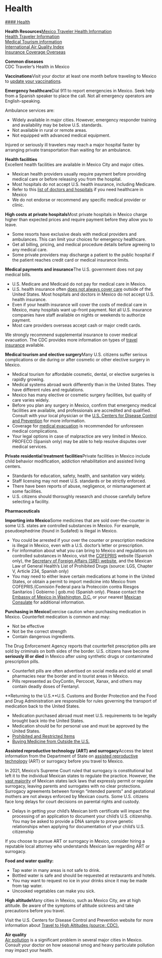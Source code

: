 # Health

[#### Health](javascript:void(0); "Health")

**Health Resources**[Mexico Traveler Health Information](https://wwwnc.cdc.gov/travel/destinations/traveler/none/mexico?s_cid=ncezid-dgmq-travel-single-001)   
[Health Traveler Information](https://wwwnc.cdc.gov/travel/page/traveler-information-center)  
[Medical Tourism information](https://wwwnc.cdc.gov/travel/yellowbook/2024/health-care-abroad/medical-tourism)   
[International Air Quality Index](https://www.airnow.gov/international/us-embassies-and-consulates/)   
[Insurance Coverage Overseas](https://travel.state.gov/content/travel/en/international-travel/before-you-go/your-health-abroad/Insurance_Coverage_Overseas.html)

**Common diseases**  
CDC Traveler’s Health in Mexico

**Vaccinations**Visit your doctor at least one month before traveling to Mexico to [update your vaccinations](https://wwwnc.cdc.gov/travel/destinations/traveler/none/mexico?s_cid=ncezid-dgmq-travel-single-001).

**Emergency healthcare**Dial 911 to report emergencies in Mexico. Seek help from a Spanish speaker to place the call. Not all emergency operators are English-speaking.

Ambulance services are:

* Widely available in major cities. However, emergency responder training and availability may be below U.S. standards.
* Not available in rural or remote areas.
* Not equipped with advanced medical equipment.

Injured or seriously ill travelers may reach a major hospital faster by arranging private transportation than waiting for an ambulance.

**Health facilities**  
Excellent health facilities are available in Mexico City and major cities.

* Mexican health providers usually require payment before providing medical care or before releasing you from the hospital.
* Most hospitals do not accept U.S. health insurance, including Medicare.
* Refer to this [list of doctors and hospitals](https://wwwnc.cdc.gov/travel/destinations/traveler/none/mexico?s_cid=ncezid-dgmq-travel-single-001) if you need healthcare in Mexico
* We do not endorse or recommend any specific medical provider or clinic.

**High costs at private hospitals**Most private hospitals in Mexico charge higher than expected prices and require payment before they allow you to leave.

* Some resorts have exclusive deals with medical providers and ambulances. This can limit your choices for emergency healthcare.
* Get all billing, pricing, and medical procedure details before agreeing to any medical care.
* Some private providers may discharge a patient to the public hospital if the patient reaches credit card or medical insurance limits.

**Medical payments and insurance**The U.S. government does not pay medical bills.

* U.S. Medicare and Medicaid do not pay for medical care in Mexico.
* U.S. health insurance often [does not always cover care](https://travel.state.gov/content/travel/en/international-travel/before-you-go/your-health-abroad/Insurance_Coverage_Overseas.html) outside of the United States. Most hospitals and doctors in Mexico do not accept U.S. health insurance.
* Even if your health insurance will cover the costs of medical care in Mexico, many hospitals want up-front payment. Not all U.S. insurance companies have staff available on nights or weekends to authorize payment.
* Most care providers overseas accept cash or major credit cards.

We strongly recommend supplemental insurance to cover medical evacuation. The CDC provides more information on types of [travel insurance](https://wwwnc.cdc.gov/travel/page/insurance) available.

**Medical tourism and elective surgery**Many U.S. citizens suffer serious complications or die during or after cosmetic or other elective surgery in Mexico.

* Medical tourism for affordable cosmetic, dental, or elective surgeries is rapidly growing.
* Medical systems abroad work differently than in the United States. They have different rules and regulations.
* Mexico has many elective or cosmetic surgery facilities, but quality of care varies widely.
* Before you plan any surgery in Mexico, confirm that emergency medical facilities are available, and professionals are accredited and qualified. Consult with your local physician or the [U.S. Centers for Disease Control and Prevention](https://wwwnc.cdc.gov/travel/page/insurance) for more information.
* Coverage for [medical evacuation](https://travel.state.gov/content/travel/en/international-travel/before-you-go/your-health-abroad/Insurance_Coverage_Overseas.html) is recommended for unforeseen medical complications.
* Your legal options in case of malpractice are very limited in Mexico. PROFECO (Spanish only) may be able to help resolve disputes over medical services.

**Private residential treatment facilities**Private facilities in Mexico include child behavior modification, addiction rehabilitation and assisted living centers.

* Standards for education, safety, health, and sanitation vary widely.
* Staff licensing may not meet U.S. standards or be strictly enforced.
* There have been reports of abuse, negligence, or mismanagement at some facilities.
* U.S. citizens should thoroughly research and choose carefully before selecting a facility.

**Pharmaceuticals**

**Importing into Mexico**Some medicines that are sold over-the-counter in some U.S. states are controlled substances in Mexico. For example, pseudoephedrine (found in Sudafed) is illegal in Mexico.

* You could be arrested if your over the counter or prescription medicine is illegal in Mexico, even with a U.S. doctor’s letter or prescription.
* For information about what you can bring to Mexico and regulations on controlled substances in Mexico, visit the [COFEPRIS](https://www.gob.mx/cofepris/en) website (Spanish only), the [Secretary of Foreign Affairs (SRE) website](https://www.gob.mx/sre/en), and the Mexican Law of General Health’s List of Prohibited Drugs (source: LGS, Chapter V, Article 234, Spanish only)
* You may need to either leave certain medications at home in the United States, or obtain a permit to import medicine into Mexico from COFEPRIS.(Comisión Federal para la Protección contra Riesgos Sanitarios | Gobierno | gob.mx) (Spanish only). Please contact the [Embassy of Mexico in Washington, D.C.](https://embamex.sre.gob.mx/eua/index.php/en/home) or your nearest [Mexican Consulate](https://www.gob.mx/sre/documentos/list-of-mexican-consulates-in-the-united-states) for additional information.

**Purchasing in Mexico**Exercise caution when purchasing medication in Mexico. Counterfeit medication is common and may:

* Not be effective
* Not be the correct strength
* Contain dangerous ingredients.

The Drug Enforcement Agency reports that counterfeit prescription pills are sold by criminals on both sides of the border. U.S. citizens have become **seriously ill or died** in Mexico after using synthetic drugs or contaminated prescription pills.

* Counterfeit pills are often advertised on social media and sold at small pharmacies near the border and in tourist areas in Mexico.
* Pills represented as OxyContin, Percocet, Xanax, and others may contain deadly doses of Fentanyl.

**Returning to the U.S.**U.S. Customs and Border Protection and the Food and Drug Administration are responsible for rules governing the transport of medication back to the United States.

* Medication purchased abroad must meet U.S. requirements to be legally brought back into the United States.
* Medication should be for personal use and must be approved by the United States.
* [Prohibited and Restricted Items](https://www.cbp.gov/travel/us-citizens/know-before-you-go/prohibited-and-restricted-items)
* [Buying Medicine from Outside the U.S.](https://www.fda.gov/drugs/resources-drugs/buying-medicine-outside-us-risky-business-think-its-safe-buying-medicine-outside-united-states-think-0)

**Assisted reproductive technology (ART) and surrogacy**Access the latest information from the Department of State on [assisted reproductive technology](https://mx.usembassy.gov/surrogacy-art-and-dna-testing/) (ART) or surrogacy before you travel to Mexico.

In 2021, Mexico’s Supreme Court ruled that surrogacy is constitutional but left it to the individual Mexican states to regulate the practice. However, the [vast majority](https://surrogacymiracles.mx/is-surrogacy-in-mexico-legal-a-detailed-explanation/) of Mexican states lack laws that expressly permit or regulate surrogacy, leaving parents and surrogates with no clear protections. Surrogacy agreements between foreign “intended parents” and gestational mothers are not always enforced by Mexican courts. Some U.S. citizens face long delays for court decisions on parental rights and custody.

* Delays in getting your child’s Mexican birth certificate will impact the processing of an application to document your child’s U.S. citizenship. You may be asked to provide a DNA sample to prove genetic relationships when applying for documentation of your child’s U.S. citizenship

If you choose to pursue ART or surrogacy in Mexico, consider hiring a reputable local attorney who understands Mexican law regarding ART or surrogacy.

**Food and water quality:**

* Tap water in many areas is not safe to drink.
* Bottled water is safe and should be requested at restaurants and hotels.
* You may want to request no ice in your drinks since it may be made from tap water.
* Uncooked vegetables can make you sick.

**High altitude**Many cities in Mexico, such as Mexico City, are at high altitude. Be aware of the symptoms of altitude sickness and take precautions before you travel.

Visit the U.S. Centers for Disease Control and Prevention website for more information about [Travel to High Altitudes (source: CDC).](https://wwwnc.cdc.gov/travel/page/travel-to-high-altitudes)

**Air quality**  
[Air pollution](https://airquality.gsfc.nasa.gov/forecast) is a significant problem in several major cities in Mexico. Consult your doctor on how seasonal smog and heavy particulate pollution may impact your health.